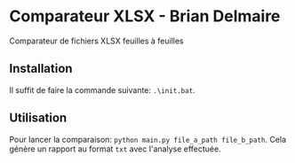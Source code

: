 # Comparateur XLSX - Brian Delmaire

Comparateur de fichiers XLSX feuilles à feuilles

## Installation

Il suffit de faire la commande suivante: `.\init.bat`.

## Utilisation

Pour lancer la comparaison: `python main.py file_a_path file_b_path`. Cela génère un rapport au format `txt` avec l'analyse effectuée.